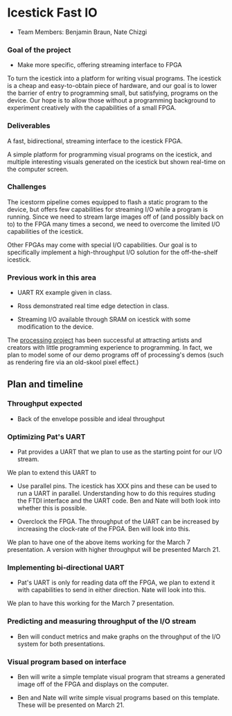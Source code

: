 # Icestick Fast IO

* Team Members: Benjamin Braun, Nate Chizgi

### Goal of the project

* Make more specific, offering streaming interface to FPGA

To turn the icestick into a platform for writing visual programs. The icestick
is a cheap and easy-to-obtain piece of hardware, and our goal is to lower the
barrier of entry to programming small, but satisfying, programs on the device.
Our hope is to allow those without a programming background to experiment
creatively with the capabilities of a small FPGA.

### Deliverables

A fast, bidirectional, streaming interface to the icestick FPGA.

A simple platform for programming visual programs on the icestick, and multiple
interesting visuals generated on the icestick but shown real-time on the computer screen.

### Challenges

The icestorm pipeline comes equipped to flash a static program to the device,
but offers few capabilities for streaming I/O while a program is running. Since
we need to stream large images off of (and possibly back on to) to the FPGA many times
a second, we need to overcome the limited I/O capabilities of the icestick.

Other FPGAs may come with special I/O capabilities. Our goal is to specifically
implement a high-throughput I/O solution for the off-the-shelf icestick.

### Previous work in this area

* UART RX example given in class.

* Ross demonstrated real time edge detection in class.

* Streaming I/O available through SRAM on icestick with some modification to the device.

The [processing project](www.processing.org) has been successful at attracting
artists and creators with little programming experience to programming. In
fact, we plan to model some of our demo programs off of processing's demos
(such as rendering fire via an old-skool pixel effect.)

## Plan and timeline

### Throughput expected

* Back of the envelope possible and ideal throughput

### Optimizing Pat's UART

* Pat provides a UART that we plan to use as the starting point for our I/O
stream.

We plan to extend this UART to

* Use parallel pins. The icestick has XXX pins and these can be used to run a
UART in parallel. Understanding how to do this requires studing the FTDI
interface and the UART code. Ben and Nate will both look into whether this is
possible.

* Overclock the FPGA. The throughput of the UART can be increased by increasing
the clock-rate of the FPGA. Ben will look into this.

We plan to have one of the above items working for the March 7 presentation.
A version with higher throughput will be presented March 21.

### Implementing bi-directional UART

* Pat's UART is only for reading data off the FPGA, we plan to extend it with
capabilities to send in either direction. Nate will look into this.

We plan to have this working for the March 7 presentation.

### Predicting and measuring throughput of the I/O stream

* Ben will conduct metrics and make graphs on the throughput of the I/O system
for both presentations.

### Visual program based on interface

* Ben will write a simple template visual program that streams a generated
image off of the FPGA and displays on the computer.

* Ben and Nate will write simple visual programs based on this template. These
will be presented on March 21.
